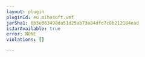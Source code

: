 ```yaml
---
layout: plugin
pluginId: eu.mihosoft.vmf
jarSha1: 0b3e663498da51d25ab73a84dfc7c8b212184ead
isJarAvailable: true
error: NONE
violations: []

---
```

